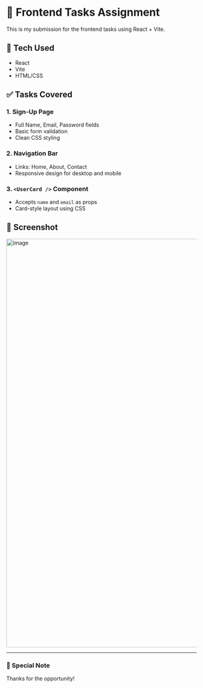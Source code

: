 # 🚀 Frontend Tasks Assignment

This is my submission for the frontend tasks using React + Vite.

## 🔧 Tech Used
- React
- Vite
- HTML/CSS

## ✅ Tasks Covered

### 1. Sign-Up Page
- Full Name, Email, Password fields
- Basic form validation
- Clean CSS styling

### 2. Navigation Bar
- Links: Home, About, Contact
- Responsive design for desktop and mobile

### 3. `<UserCard />` Component
- Accepts `name` and `email` as props
- Card-style layout using CSS

## 📸 Screenshot

<img width="1920" height="1080" alt="image" src="https://github.com/user-attachments/assets/d3401d3a-e039-42cc-b2ab-81d14c62fd9a" />


---

### 🙏 Special Note

Thanks for the opportunity!

